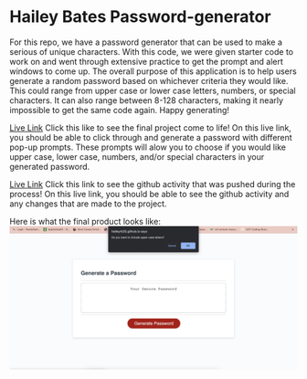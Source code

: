 # Hailey Bates Password-generator

For this repo, we have a password generator that can be used to make a serious of unique characters. With this code, we were given starter code to work on and went through extensive practice to get the prompt and alert windows to come up. The overall purpose of this application is to help users generate a random password based on whichever criteria they would like. This could range from upper case or lower case letters, numbers, or special characters. It can also range between 8-128 characters, making it nearly impossible to get the same code again. Happy generating! 


[Live Link](https://haileyrb25.github.io/Password-generator/)
Click this like to see the final project come to life! On this live link, you should be able to click through and generate a password with different pop-up prompts. These prompts will alow you to choose if you would like upper case, lower case, numbers, and/or special characters in your generated password.

[Live Link](https://github.com/haileyrb25/Password-generator)
Click this link to see the github activity that was pushed during the process! On this live link, you should be able to see the github activity and any changes that are made to the project.



Here is what the final product looks like:
![screenshot](./assets/images/password%20screenshots.jpg)





